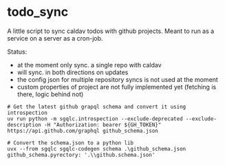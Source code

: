 # todo_sync

A little script to sync caldav todos with github projects.
Meant to run as a service on a server as a cron-job.

Status:
  - at the moment only sync. a single repo with caldav 
  - will sync. in both directions on updates
  - the config json for multiple repository syncs is not used at the moment
  - custom properties of project are not fully implemented yet (fetching is there, logic behind not)

```
# Get the latest github grapql schema and convert it using introspection
uv run python -m sgqlc.introspection --exclude-deprecated --exclude-description -H "Authorization: bearer ${GH_TOKEN}" https://api.github.com/graphql github_schema.json
```

```
# Convert the schema.json to a python lib
uvx --from sgqlc sgqlc-codegen schema .\github_schema.json github_schema.pyrectory: '.\\github.schema.json'
```